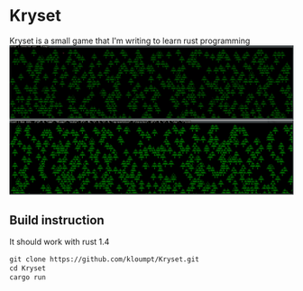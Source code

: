 # Kryset
Kryset is a small game that I'm writing to learn rust programming
![screenshot](/images/rust_Kryset_11-11-2015_multiplayer.png)

## Build instruction
It should work with rust 1.4

    git clone https://github.com/kloumpt/Kryset.git
    cd Kryset
    cargo run
